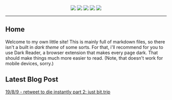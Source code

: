 <center>
<a href="https://rustmotherboard.github.io/"><img src="https://raw.githubusercontent.com/rustMotherboard/rustmotherboard.github.io/master/images/site/website-header.png"></a>
<a href="https://rustmotherboard.github.io/blog"><img src="https://raw.githubusercontent.com/rustMotherboard/rustmotherboard.github.io/master/images/site/website-buttons0001.png"></a>
<a href="https://rustmotherboard.github.io/changelog"><img src="https://raw.githubusercontent.com/rustMotherboard/rustmotherboard.github.io/master/images/site/website-buttons0002.png"></a>
<a href="https://rustmotherboard.github.io/social"><img src="https://raw.githubusercontent.com/rustMotherboard/rustmotherboard.github.io/master/images/site/website-buttons0003.png"></a>
<a href="https://rustmotherboard.github.io/projects"><img src="https://raw.githubusercontent.com/rustMotherboard/rustmotherboard.github.io/master/images/site/website-buttons0004.png"></a>
</center>

---

## Home

Welcome to my own little site! This is mainly full of markdown files, so there isn't a built in *dark theme* of some sorts. For that, i'll recommend for you to use Dark Reader, a browser extension that makes every page dark. That should make things much more easier to read. (Note, that doesn't work for mobile devices, sorry.)

## Latest Blog Post

[19/8/9 - retweet to die instantly part 2: just bit.trip](https://rustmotherboard.github.io/archive/2019/08/19-8-10)